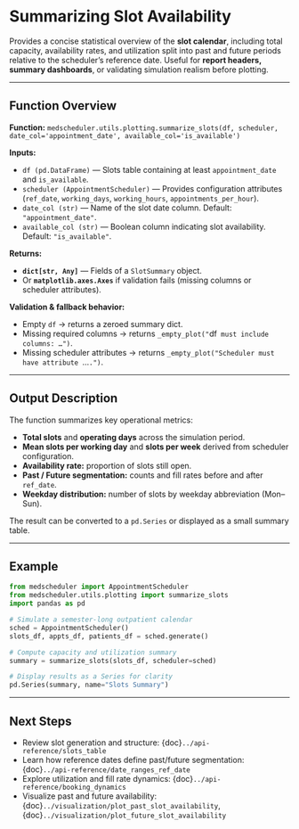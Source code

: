 # Summarizing Slot Availability

Provides a concise statistical overview of the **slot calendar**, including total capacity, availability rates, and utilization split into past and future periods relative to the scheduler’s reference date. Useful for **report headers, summary dashboards**, or validating simulation realism before plotting.

---

## Function Overview
**Function:** `medscheduler.utils.plotting.summarize_slots(df, scheduler, date_col='appointment_date', available_col='is_available')`

**Inputs:**
- `df (pd.DataFrame)` — Slots table containing at least `appointment_date` and `is_available`.
- `scheduler (AppointmentScheduler)` — Provides configuration attributes (`ref_date`, `working_days`, `working_hours`, `appointments_per_hour`).
- `date_col (str)` — Name of the slot date column. Default: `"appointment_date"`.
- `available_col (str)` — Boolean column indicating slot availability. Default: `"is_available"`.

**Returns:**
- **`dict[str, Any]`** — Fields of a `SlotSummary` object.  
- Or **`matplotlib.axes.Axes`** if validation fails (missing columns or scheduler attributes).  

**Validation & fallback behavior:**
- Empty `df` → returns a zeroed summary dict.
- Missing required columns → returns `_empty_plot("`df` must include columns: …")`.
- Missing scheduler attributes → returns `_empty_plot("Scheduler must have attribute `…`.")`.

---

## Output Description
The function summarizes key operational metrics:
- **Total slots** and **operating days** across the simulation period.
- **Mean slots per working day** and **slots per week** derived from scheduler configuration.
- **Availability rate:** proportion of slots still open.
- **Past / Future segmentation:** counts and fill rates before and after `ref_date`.
- **Weekday distribution:** number of slots by weekday abbreviation (Mon–Sun).

The result can be converted to a `pd.Series` or displayed as a small summary table.

---

## Example
```python
from medscheduler import AppointmentScheduler
from medscheduler.utils.plotting import summarize_slots
import pandas as pd

# Simulate a semester-long outpatient calendar
sched = AppointmentScheduler()
slots_df, appts_df, patients_df = sched.generate()

# Compute capacity and utilization summary
summary = summarize_slots(slots_df, scheduler=sched)

# Display results as a Series for clarity
pd.Series(summary, name="Slots Summary")
```

---

## Next Steps
- Review slot generation and structure: {doc}`../api-reference/slots_table`
- Learn how reference dates define past/future segmentation: {doc}`../api-reference/date_ranges_ref_date`
- Explore utilization and fill rate dynamics: {doc}`../api-reference/booking_dynamics`
- Visualize past and future availability: {doc}`../visualization/plot_past_slot_availability`, {doc}`../visualization/plot_future_slot_availability`

